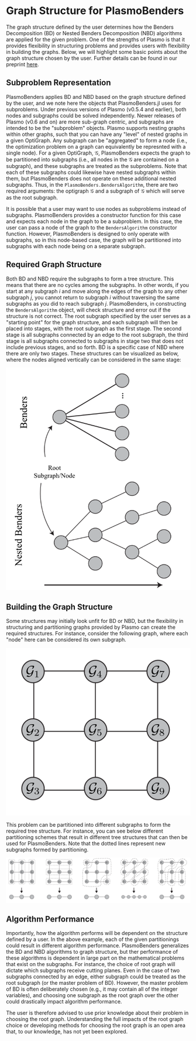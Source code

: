 # Graph Structure for PlasmoBenders

The graph structure defined by the user determines how the Benders Decomposition (BD) or Nested Benders Decomposition (NBD) algorithms are applied for the given problem. One of the strengths of Plasmo is that it provides flexibility in structuring problems and provides users with flexibility in building the graphs. Below, we will highlight some basic points about the graph structure chosen by the user. Further details can be found in our preprint [here]().

## Subproblem Representation

PlasmoBenders applies BD and NBD based on the graph structure defined by the user, and we note here the objects that PlasmoBenders.jl uses for subproblems. Under previous versions of Plasmo (v0.5.4 and earlier), both nodes and subgraphs could be solved independently. Newer releases of Plasmo (v0.6 and on) are more sub-graph centric, and subgraphs are intended to be the "subproblem" objects. Plasmo supports nesting graphs within other graphs, such that you can have any "level" of nested graphs in a given OptiGraph. Any subgraph can be "aggregated" to form a node (i.e., the optimization problem on a graph can equivalently be represnted with a single node). For a given OptiGraph, $\mathcal{G}$, PlasmoBenders expects the graph to be partitioned into subgraphs (i.e., all nodes in the $\mathcal{G}$ are contained on a subgraph), and these subgraphs are treated as the subproblems. Note that each of these subgraphs could likewise have nested subgraphs within them, but PlasmoBenders does not operate on these additional nested subgraphs. Thus, in the `PlasmoBenders.BendersAlgorithm`, there are two required arguments: the optigraph $\mathcal{G}$ and a subgraph of $\mathcal{G}$ which will serve as the root subgraph. 

It is possible that a user may want to use nodes as subproblems instead of subgraphs. PlasmoBenders provides a constructor function for this case and expects each node in the graph to be a subproblem. In this case, the user can pass a node of the graph to the `BendersAlgorithm` constructor function. However, PlasmoBenders is designed to only operate with subgraphs, so in this node-based case, the graph will be partitioned into subgraphs with each node being on a separate subgraph. 

## Required Graph Structure

Both BD and NBD require the subgraphs to form a tree structure. This means that there are no cycles among the subgraphs. In other words, if you start at any subgraph $i$ and move along the edges of the graph to any other subgraph $j$, you cannot return to subgraph $i$ without traversing the same subgraphs as you did to reach subgraph $j$. PlasmoBenders, in constructing the `BendersAlgorithm` object, will check structure and error out if the structure is not correct. The root subgraph specified by the user serves as a "starting point" for the graph structure, and each subgraph will then be placed into stages, with the root subgraph as the first stage. The second stage is all subgraphs connected by an edge to the root subgraph, the third stage is all subgraphs connected to subgraphs in stage two that does not include previous stages, and so forth. BD is a specific case of NBD where there are only two stages. These structures can be visualized as below, where the nodes aligned vertically can be considered in the same stage: 

![graph_structure](../figures/graph_structure.png)
## Building the Graph Structure

Some structures may initially look unfit for BD or NBD, but the flexibility in structuring and partitioning graphs provided by Plasmo can create the required structures. For instance, consider the following graph, where each "node" here can be considered its own subgraph.

![grid graph](../figures/grid_graph.png)

This problem can be partitioned into different subgraphs to form the required tree structure. For instance, you can see below different partitioning schemes that result in different tree structures that can then be used for PlasmoBenders. Note that the dotted lines represent new subgraphs formed by partitioning.

![grid graph partitioned](../figures/grid_graph_partitioning.png)

## Algorithm Performance

Importantly, how the algorithm performs will be dependent on the structure defined by a user. In the above example, each of the given partitionings could result in different algorithm performance. PlasmoBenders generalizes the BD and NBD algorithms to graph structure, but ther performance of these algorithms is dependent in large part on the mathematical problems that exist on the subgraphs. For instance, the choice of root graph will dictate which subgraphs receive cutting planes. Even in the case of two subgraphs connected by an edge, either subgraph could be treated as the root subgraph (or the master problem of BD). However, the master problem of BD is often deliberately chosen (e.g., it may contain all of the integer variables), and choosing one subgraph as the root graph over the other could drastically impact algorithm performance. 

The user is therefore advised to use prior knowledge about their problem in choosing the root graph. Understanding the full impacts of the root graph choice or developing methods for choosing the root graph is an open area that, to our knowledge, has not yet been explored. 